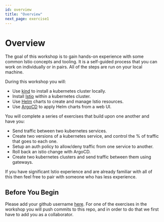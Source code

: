 ```yaml
---
id: overview
title: "Overview"
next_page: exercise1
---
```

<link rel="stylesheet" href="assets/css/styles.css">

# Overview
The goal of this workshop is to gain hands-on experience with some common Istio concepts and tooling. It is a self-guided process that you can work on individually or in pairs. All of the steps are run on your local machine.

During this workshop you will:
* Use [kind](https://kind.sigs.k8s.io/) to install a kubernetes cluster locally.
* Install [Istio](https://istio.io/) within a kubernetes cluster.
* Use [Helm](https://helm.sh/) charts to create and manage Istio resources.
* Use [ArgoCD](https://argo-cd.readthedocs.io/en/stable/) to apply Helm charts from a web UI.

You will complete a series of exercises that build upon one another and have you:
* Send traffic between two kubernetes services.
* Create two versions of a kubernetes service, and control the % of traffic that goes to each one.
* Setup an auth policy to allow/deny traffic from one service to another.
* Roll back an istio change with ArgoCD.
* Create two kubernetes clusters and send traffic between them using gateways.

If you have significant Istio experience and are already familiar with all of this then feel free to pair with someone who has less experience.

## Before You Begin
Please add your github username [here](https://docs.google.com/document/d/1gPU5n6rKzuSSm3Gg8cVlh8vtMEKU-dttfVKfXjMR8F4/edit?tab=t.0). For one of the exercises in the workshop you will push commits to this repo, and in order to do that we first have to add you as a collaborator.

<br />
